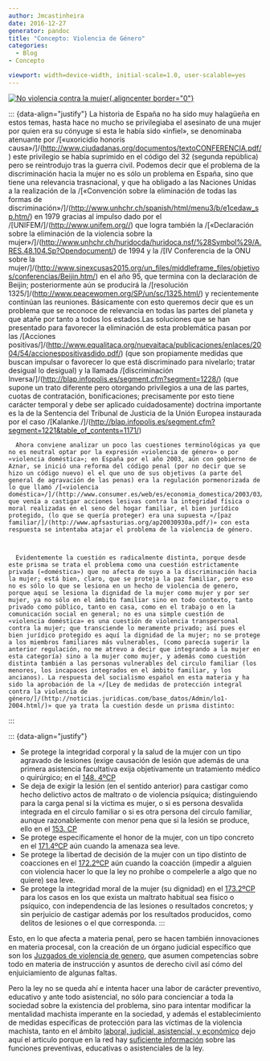 ```yaml
---
author: Jmcastinheira
date: 2016-12-27
generator: pandoc
title: "Concepto: Violencia de Género"
categories:
  - Blog
- Concepto

viewport: width=device-width, initial-scale=1.0, user-scalable=yes
---
```




[![No violencia contra la
mujer](http://farm3.static.flickr.com/2276/2045931365_6b52e451aa_m.jpg){.aligncenter
border="0"}](http://lorealenelespejo.blogspot.com/2007/11/no-la-violencia-contra-la-mujer.html)

<div>

::: {data-align="justify"}
    La historia de España no ha sido muy halagüeña en estos temas, hasta hace no mucho se privilegiaba el asesinato de una mujer por quien era su cónyuge si esta le había sido «infiel», se denominaba atenuante por /[«uxoricidio honoris causa»/]/(http://www.ciudadanas.org/documentos/textoCONFERENCIA.pdf/) este privilegio se había suprimido en el código del 32 (segunda república) pero se reintrodujo tras la guerra civil. Podemos decir que el problema de la discriminación hacia la mujer no es sólo un problema en España, sino que tiene una relevancia trasnacional, y que ha obligado a las Naciones Unidas a la realización de la /[«Convención sobre la eliminación de todas las formas de discriminación»/]/(http://www.unhchr.ch/spanish/html/menu3/b/e1cedaw_sp.htm/) en 1979 gracias al impulso dado por el /[UNIFEM/]/(http://www.unifem.org//) que logra también la /[«Declaración sobre la eliminación de la violencia sobre la mujer»/]/(http://www.unhchr.ch/huridocda/huridoca.nsf/%28Symbol%29/A.RES.48.104.Sp?Opendocument/) de 1994 y la /[IV Conferencia de la ONU sobre la mujer/]/(http://www.sinexcusas2015.org/un_files/middleframe_files/objetivos/conferencias/Beijin.htm/) en el año 95, que termina con la declaración de Beijin; posteriormente aún se producirá la /[resolución 1325/]/(http://www.peacewomen.org/SP/un/sc/1325.html/) y recientemente continúan las reuniones. Básicamente con esto queremos decir que es un problema que se reconoce de relevancia en todas las partes del planeta y que atañe por tanto a todos los estados.Las soluciones que se han presentado para favorecer la eliminación de esta problemática pasan por las /[Acciones positivas/]/(http://www.equalitaca.org/nuevaitaca/publicaciones/enlaces/2004/54/accionespositivasdido.pdf/) (que son propiamente medidas que buscan impulsar o favorecer lo que está discriminado para nivelarlo; tratar desigual lo desigual) y la llamada /[discriminación Inversa/]/(http://blap.infopolis.es/segment.cfm?segment=1228/) (que supone un trato diferente pero otorgando privilegios a una de las partes, cuotas de contratación, bonificaciones; precisamente por esto tiene carácter temporal y debe ser aplicado cuidadosamente) doctrina importante es la de la Sentencia del Tribunal de Justicia de la Unión Europea instaurada por el caso /[Kalanke./]/(http://blap.infopolis.es/segment.cfm?segment=1221&table_of_contents=1171/) 

    
      Ahora conviene analizar un poco las cuestiones terminológicas ya que no es neutral optar por la expresión «violencia de género» o por «violencia doméstica»; en España por el año 2003, aún con gobierno de Aznar, se inició una reforma del código penal (por no decir que se hizo un código nuevo) el el que uno de sus objetivos (a parte del general de agravación de las penas) era la regulación pormenorizada de lo que llamó /[«violencia doméstica»/]/(http://www.consumer.es/web/es/economia_domestica/2003/03/15/58985.php/) que venía a castigar acciones lesivas contra la integridad física o moral realizadas en el seno del hogar familiar, el bien jurídico protegido, (lo que se quería proteger) era una supuesta «/[paz familiar/]/(http://www.apfsasturias.org/ap20030930a.pdf/)» con esta respuesta se intentaba atajar el problema de la violencia de género.
    

    
      Evidentemente la cuestión es radicalmente distinta, porque desde este prisma se trata el problema como una cuestión estrictamente privada («doméstica») que no afecta de suyo a la discriminación hacia la mujer; está bien, claro, que se proteja la paz familiar, pero eso no es sólo lo que se lesiona en un hecho de violencia de genero, porque aquí se lesiona la dignidad de la mujer como mujer y por ser mujer, ya no sólo en el ámbito familiar sino en todo contexto, tanto privado como público, tanto en casa, como en el trabajo o en la comunicación social en general; no es una simple cuestión de «violencia doméstica» es una cuestión de violencia transpersonal contra la mujer; que transciende lo meramente privado; así pues el bien jurídico protegido es aquí la dignidad de la mujer; no se protege a los miembros familiares más vulnerables, (como parecía sugerir la anterior regulación, no me atrevo a decir que integrando a la mujer en esta categoría) sino a la mujer como mujer, y además como cuestión distinta también a las personas vulnerables del circulo familiar (los menores, los incapaces integrados en el ámbito familiar, y los ancianos). La respuesta del socialismo español en esta materia y ha sido la aprobación de la «/[Ley de medidas de protección integral contra la violencia de género/]/(http://noticias.juridicas.com/base_datos/Admin/lo1-2004.html/)» que ya trata la cuestión desde un prisma distinto:
    
:::



::: {data-align="justify"}
-   Se protege la integridad corporal y la salud de la mujer con un tipo
    agravado de lesiones (exige causación de lesión que además de una
    primera asistencia facultativa exija objetivamente un tratamiento
    médico o quirúrgico; en el [148.
    4ºCP](http://noticias.juridicas.com/base_datos/Penal/lo10-1995.l2t3.html#a148)
-   Se deja de exigir la lesión (en el sentido anterior) para castigar
    como hecho delictivo actos de maltrato o de violencia psíquica;
    distinguiendo para la carga penal si la victima es mujer, o si es
    persona desvalida integrada en el circulo familiar o si es otra
    persona del circulo familiar, aunque razonablemente con menor pena
    que si la lesión se produce, ello en el [153.
    CP](http://noticias.juridicas.com/base_datos/Penal/lo10-1995.l2t3.html#a153)
-   Se protege específicamente el honor de la mujer, con un tipo
    concreto en el
    [171.4ºCP](http://noticias.juridicas.com/base_datos/Penal/lo10-1995.l2t6.html#a171)
    aún cuando la amenaza sea leve.
-   Se protege la libertad de decisión de la mujer con un tipo distinto
    de coacciones en el
    [172.2ºCP](http://noticias.juridicas.com/base_datos/Penal/lo10-1995.l2t6.html#a172)
    aún cuando la coacción (impedir a alguien con violencia hacer lo que
    la ley no prohíbe o compelerle a algo que no quiere) sea leve.
-   Se protege la integridad moral de la mujer (su dignidad) en el
    [173.2ºCP](http://noticias.juridicas.com/base_datos/Penal/lo10-1995.l2t7.html#a173)
    para los casos en los que exista un maltrato habitual sea físico o
    psíquico, con independencia de las lesiones o resultados concretos;
    y sin perjuicio de castigar además por los resultados producidos,
    como delitos de lesiones o el que corresponda.
:::

<div>

Esto, en lo que afecta a materia penal, pero se hacen también
innovaciones en materia procesal, con la creación de un órgano judicial
específico que son los [Juzgados de violencia de
genero](http://www.elmundo.es/elmundo/2005/10/18/sociedad/1129625090.html),
que asumen competencias sobre todo en materia de instrucción y asuntos
de derecho civil así cómo del enjuiciamiento de algunas faltas.

Pero la ley no se queda ahí e intenta hacer una labor de carácter
preventivo, educativo y ante todo asistencial, no sólo para concienciar
a toda la sociedad sobre la existencia del problema, sino para intentar
modificar la mentalidad machista imperante en la sociedad, y además el
establecimiento de medidas específicas de protección para las víctimas
de la violencia machista, tanto en el ámbito [laboral, judicial,
asistencial, y
económico](http://imrm.es/UPLOAD/DOCUMENTO/GUIA%20CONTRA%20LA%20VIOLENCIA%20CCOO.pdf)
dejo aquí el articulo porque en la red hay [suficiente
información](http://www.observatorioviolencia.org/) sobre las funciones
preventivas, educativas o asistenciales de la ley.


